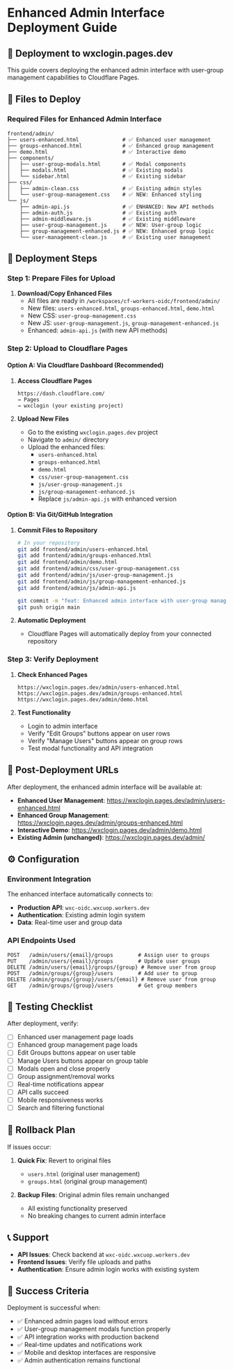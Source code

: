 # Enhanced Admin Interface Deployment Guide

## 🚀 Deployment to wxclogin.pages.dev

This guide covers deploying the enhanced admin interface with user-group management capabilities to Cloudflare Pages.

## 📁 Files to Deploy

### Required Files for Enhanced Admin Interface

```
frontend/admin/
├── users-enhanced.html              # ✅ Enhanced user management
├── groups-enhanced.html             # ✅ Enhanced group management
├── demo.html                        # ✅ Interactive demo
├── components/
│   ├── user-group-modals.html       # ✅ Modal components
│   ├── modals.html                  # ✅ Existing modals
│   └── sidebar.html                 # ✅ Existing sidebar
├── css/
│   ├── admin-clean.css              # ✅ Existing admin styles
│   └── user-group-management.css    # ✅ NEW: Enhanced styling
└── js/
    ├── admin-api.js                 # ✅ ENHANCED: New API methods
    ├── admin-auth.js                # ✅ Existing auth
    ├── admin-middleware.js          # ✅ Existing middleware
    ├── user-group-management.js     # ✅ NEW: User-group logic
    ├── group-management-enhanced.js # ✅ NEW: Enhanced group logic
    └── user-management-clean.js     # ✅ Existing user management
```

## 🔧 Deployment Steps

### Step 1: Prepare Files for Upload

1. **Download/Copy Enhanced Files**
   - All files are ready in `/workspaces/cf-workers-oidc/frontend/admin/`
   - New files: `users-enhanced.html`, `groups-enhanced.html`, `demo.html`
   - New CSS: `user-group-management.css`
   - New JS: `user-group-management.js`, `group-management-enhanced.js`
   - Enhanced: `admin-api.js` (with new API methods)

### Step 2: Upload to Cloudflare Pages

#### Option A: Via Cloudflare Dashboard (Recommended)

1. **Access Cloudflare Pages**
   ```
   https://dash.cloudflare.com/
   → Pages
   → wxclogin (your existing project)
   ```

2. **Upload New Files**
   - Go to the existing `wxclogin.pages.dev` project
   - Navigate to `admin/` directory
   - Upload the enhanced files:
     - `users-enhanced.html`
     - `groups-enhanced.html` 
     - `demo.html`
     - `css/user-group-management.css`
     - `js/user-group-management.js`
     - `js/group-management-enhanced.js`
     - Replace `js/admin-api.js` with enhanced version

#### Option B: Via Git/GitHub Integration

1. **Commit Files to Repository**
   ```bash
   # In your repository
   git add frontend/admin/users-enhanced.html
   git add frontend/admin/groups-enhanced.html
   git add frontend/admin/demo.html
   git add frontend/admin/css/user-group-management.css
   git add frontend/admin/js/user-group-management.js
   git add frontend/admin/js/group-management-enhanced.js
   git add frontend/admin/js/admin-api.js
   
   git commit -m "feat: Enhanced admin interface with user-group management"
   git push origin main
   ```

2. **Automatic Deployment**
   - Cloudflare Pages will automatically deploy from your connected repository

### Step 3: Verify Deployment

1. **Check Enhanced Pages**
   ```
   https://wxclogin.pages.dev/admin/users-enhanced.html
   https://wxclogin.pages.dev/admin/groups-enhanced.html
   https://wxclogin.pages.dev/admin/demo.html
   ```

2. **Test Functionality**
   - Login to admin interface
   - Verify "Edit Groups" buttons appear on user rows
   - Verify "Manage Users" buttons appear on group rows
   - Test modal functionality and API integration

## 🔗 Post-Deployment URLs

After deployment, the enhanced admin interface will be available at:

- **Enhanced User Management**: https://wxclogin.pages.dev/admin/users-enhanced.html
- **Enhanced Group Management**: https://wxclogin.pages.dev/admin/groups-enhanced.html
- **Interactive Demo**: https://wxclogin.pages.dev/admin/demo.html
- **Existing Admin (unchanged)**: https://wxclogin.pages.dev/admin/

## ⚙️ Configuration

### Environment Integration

The enhanced interface automatically connects to:
- **Production API**: `wxc-oidc.wxcuop.workers.dev`
- **Authentication**: Existing admin login system
- **Data**: Real-time user and group data

### API Endpoints Used

```
POST   /admin/users/{email}/groups        # Assign user to groups
PUT    /admin/users/{email}/groups        # Update user groups
DELETE /admin/users/{email}/groups/{group} # Remove user from group
POST   /admin/groups/{group}/users        # Add user to group
DELETE /admin/groups/{group}/users/{email} # Remove user from group
GET    /admin/groups/{group}/users        # Get group members
```

## 🧪 Testing Checklist

After deployment, verify:

- [ ] Enhanced user management page loads
- [ ] Enhanced group management page loads
- [ ] Edit Groups buttons appear on user table
- [ ] Manage Users buttons appear on group table
- [ ] Modals open and close properly
- [ ] Group assignment/removal works
- [ ] Real-time notifications appear
- [ ] API calls succeed
- [ ] Mobile responsiveness works
- [ ] Search and filtering functional

## 🚨 Rollback Plan

If issues occur:

1. **Quick Fix**: Revert to original files
   - `users.html` (original user management)
   - `groups.html` (original group management)

2. **Backup Files**: Original admin files remain unchanged
   - All existing functionality preserved
   - No breaking changes to current admin interface

## 📞 Support

- **API Issues**: Check backend at `wxc-oidc.wxcuop.workers.dev`
- **Frontend Issues**: Verify file uploads and paths
- **Authentication**: Ensure admin login works with existing system

## 🎯 Success Criteria

Deployment is successful when:
- ✅ Enhanced admin pages load without errors
- ✅ User-group management modals function properly
- ✅ API integration works with production backend
- ✅ Real-time updates and notifications work
- ✅ Mobile and desktop interfaces are responsive
- ✅ Admin authentication remains functional
